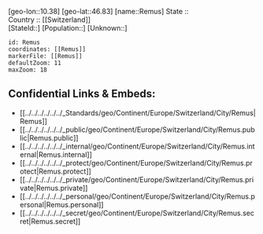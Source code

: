 ﻿---
location: [46.83,10.38] 
mapzoom: [7,12] 
mapmarker: city 
type: City
tags:
- geo/City


SpocWebEntityId: 33705
isDeleted: false
confidential: public

---
[geo-lon::10.38] 
[geo-lat::46.83] 
[name::Remus] 
State ::  
Country :: [[Switzerland]]  
[StateId::] 
[Population::] 
[Unknown::] 


```leaflet
id: Remus
coordinates: [[Remus]] 
markerFile: [[Remus]] 
defaultZoom: 11 
maxZoom: 18
```


## Confidential Links & Embeds: 
- [[../../../../../../_Standards/geo/Continent/Europe/Switzerland/City/Remus|Remus]] 
- [[../../../../../../_public/geo/Continent/Europe/Switzerland/City/Remus.public|Remus.public]] 
- [[../../../../../../_internal/geo/Continent/Europe/Switzerland/City/Remus.internal|Remus.internal]] 
- [[../../../../../../_protect/geo/Continent/Europe/Switzerland/City/Remus.protect|Remus.protect]] 
- [[../../../../../../_private/geo/Continent/Europe/Switzerland/City/Remus.private|Remus.private]] 
- [[../../../../../../_personal/geo/Continent/Europe/Switzerland/City/Remus.personal|Remus.personal]] 
- [[../../../../../../_secret/geo/Continent/Europe/Switzerland/City/Remus.secret|Remus.secret]] 
